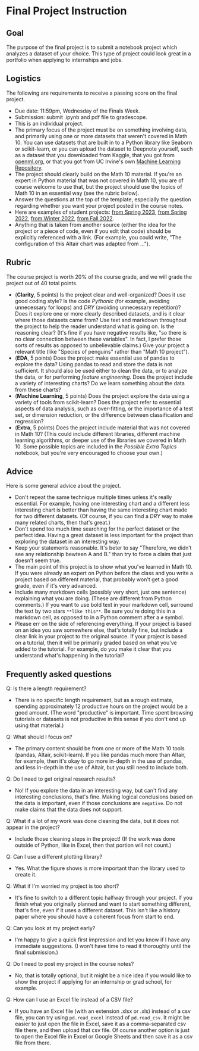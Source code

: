 # Final Project Instruction

## Goal

The purpose of the final project is to submit a notebook project which analyzes a dataset of your choice. This type of project could look great in a portfolio when applying to internships and jobs.



## Logistics
The following are requirements to receive a passing score on the final project.
* Due date: 11:59pm, Wednesday of the Finals Week.
* Submission: submit .ipynb and pdf file to gradescope.
* This is an individual project.
* The primary focus of the project must be on something involving data, and primarily using one or more datasets that weren't covered in Math 10.  You can use datasets that are built in to a Python library like Seaborn or scikit-learn, or you can upload the dataset to Deepnote yourself, such as a dataset that you downloaded from Kaggle, that you got from [openml.org](https://www.openml.org/), or that you got from UC Irvine's own [Machine Learning Repository](https://archive.ics.uci.edu/ml/index.php).  
* The project should clearly build on the Math 10 material.  If you're an expert in Python material that was not covered in Math 10, you are of course welcome to use that, but the project should use the topics of Math 10 in an essential way (see the rubric below).
* Answer the questions at the top of the template, especially the question regarding whether you want your project posted in the course notes.  
* Here are examples of student projects: [from Spring 2023](https://christopherdavisuci.github.io/UCI-Math-10-S23/Proj/StudentProjects.html), [from Spring 2022](https://christopherdavisuci.github.io/UCI-Math-10-S22/Proj/StudentProjects.html), [from Winter 2022](https://christopherdavisuci.github.io/UCI-Math-10-W22/Proj/StudentProjects.html), [from Fall 2022](https://christopherdavisuci.github.io/UCI-Math-10-F22/Proj/StudentProjects.html).
* Anything that is taken from another source (either the idea for the project or a piece of code, even if you edit that code) should be explicitly referenced with a link.  (For example, you could write, "The configuration of this Altair chart was adapted from ...").


## Rubric
The course project is worth 20% of the course grade, and we will grade the project out of 40 total points.
* (**Clarity**, 5 points) Is the project clear and well-organized?  Does it use good coding style?  Is the code *Pythonic* (for example, avoiding unnecessary for loops) and *DRY* (avoiding unnecessary repetition)?  Does it explore one or more clearly described datasets, and is it clear where those datasets came from?  Use text and markdown throughout the project to help the reader understand what is going on.  Is the reasoning clear? (It's fine if you have negative results like, "so there is no clear connection between these variables".  In fact, I prefer those sorts of results as opposed to unbelievable claims.)  Give your project a relevant title (like "Species of penguins" rather than "Math 10 project").
* (**EDA**, 5 points) Does the project make essential use of pandas to explore the data?  Using pandas to read and store the data is not sufficient.  It should also be used either to clean the data, or to analyze the data, or for performing *feature engineering*.  Does the project include a variety of interesting charts?  Do we learn something about the data from these charts? 
* (**Machine Learning**, 5 points) Does the project explore the data using a variety of tools from scikit-learn?   Does the project refer to essential aspects of data analysis, such as over-fitting, or the importance of a test set, or dimension reduction, or the difference between classification and regression?
* (**Extra**, 5 points) Does the project include material that was not covered in Math 10?  (This could include different libraries, different machine learning algorithms, or deeper use of the libraries we covered in Math 10.  Some possible topics are included in the *Possible Extra Topics* notebook, but you're very encouraged to choose your own.)

## Advice
Here is some general advice about the project.
* Don't repeat the same technique multiple times unless it's really essential.  For example, having one interesting chart and a different less interesting chart is better than having the same interesting chart made for two different datasets.  (Of course, if you can find a *DRY* way to make many related charts, then that's great.)
* Don't spend too much time searching for the perfect dataset or the perfect idea.  Having a great dataset is less important for the project than exploring the dataset in an interesting way.
* Keep your statements reasonable.  It's beter to say "Therefore, we didn’t see any relationship bewteen A and B."  than try to force a claim that just doesn’t seem true.
* The main point of this project is to show what you've learned in Math 10.  If you were already an expert on Python before the class and you write a project based on different material, that probably won't get a good grade, even if it's very advanced.
* Include many markdown cells (possibly very short, just one sentence) explaining what you are doing.  (These are different from Python comments.)  If you want to use bold text in your markdown cell, surround the text by two stars `**like this**`.  Be sure you're doing this in a markdown cell, as opposed to in a Python comment after a `#` symbol.
* Please err on the side of referencing everything.  If your project is based on an idea you saw somewhere else, that's totally fine, but include a clear link in your project to the original source.  If your project is based on a tutorial, then it will be primarily graded based on what you've added to the tutorial.  For example, do you make it clear that you understand what's happening in the tutorial?


## Frequently asked questions
Q: Is there a length requirement?
* There is no specific length requirement, but as a rough estimate, spending approximately 12 productive hours on the project would be a good amount.  (The word "productive" is important.  Time spent browsing tutorials or datasets is not productive in this sense if you don't end up using that material.)

Q: What should I focus on?
* The primary content should be from one or more of the Math 10 tools (pandas, Altair, scikit-learn).  If you like pandas much more than Altair, for example, then it's okay to go more in-depth in the use of pandas, and less in-depth in the use of Altair, but you still need to include both.

Q: Do I need to get original research results?
* No!  If you explore the data in an interesting way, but can't find any interesting conclusions, that's fine. 
Making logical conclusions based on the data is important, even if those conclusions are ``negative``.
Do not make claims that the data does not support.

Q: What if a lot of my work was done cleaning the data, but it does not appear in the project?
* Include those cleaning steps in the project! (If the work was done outside of Python, like in Excel, then that portion will not count.)

Q: Can I use a different plotting library?
* Yes. What the figure shows is more important than the library used to create it.

Q: What if I'm worried my project is too short?
* It's fine to switch to a different topic halfway through your project.  If you finish what you originally planned and want to start something different, that's fine, even if it uses a different dataset.  This isn't like a history paper where you should have a coherent focus from start to end.

Q: Can you look at my project early?
* I'm happy to give a quick first impression and let you know if I have any immediate suggestions.  (I won't have time to read it thoroughly until the final submission.)

Q: Do I need to post my project in the course notes?
* No, that is totally optional, but it might be a nice idea if you would like to show the project if applying for an internship or grad school, for example.

Q: How can I use an Excel file instead of a CSV file?
* If you have an Excel file (with an extension .xlsx or .xls) instead of a csv file, you can try using `pd.read_excel` instead of `pd.read_csv`. It might be easier to just open the file in Excel, save it as a comma-separated csv file there, and then upload that csv file.  Of course another option is just to open the Excel file in Excel or Google Sheets and then save it as a csv file from there.